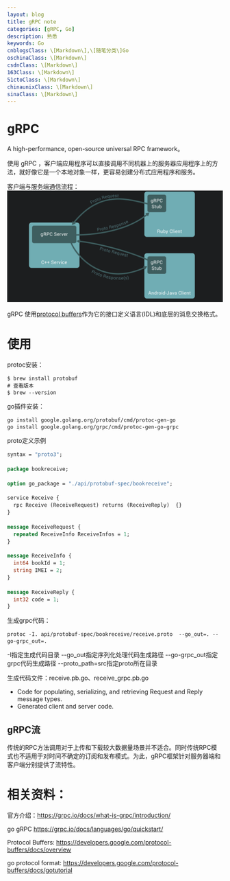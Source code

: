 ```yaml
---
layout: blog
title: gRPC note
categories: [gRPC, Go]
description: 熟悉
keywords: Go
cnblogsClass: \[Markdown\],\[随笔分类\]Go
oschinaClass: \[Markdown\]
csdnClass: \[Markdown\]
163Class: \[Markdown\]
51ctoClass: \[Markdown\]
chinaunixClass: \[Markdown\]
sinaClass: \[Markdown\]
---
```


# gRPC
A high-performance, open-source universal RPC framework。

使用 gRPC ，客户端应用程序可以直接调用不同机器上的服务器应用程序上的方法，就好像它是一个本地对象一样，更容易创建分布式应用程序和服务。


客户端与服务端通信流程：
![f227c404-4042-46e4-aaec-fb01b07de4d0](https://raw.githubusercontent.com/WalkingSun/WindBlog/gh-pages/images/vs/企业微信截图_f227c404-4042-46e4-aaec-fb01b07de4d0.png)


gRPC 使用[protocol buffers](https://developers.google.com/protocol-buffers/docs/overview)作为它的接口定义语言(IDL)和底层的消息交换格式。


# 使用
protoc安装：
```shell
$ brew install protobuf
# 查看版本
$ brew --version
```

go插件安装：
```shell
go install google.golang.org/protobuf/cmd/protoc-gen-go
go install google.golang.org/grpc/cmd/protoc-gen-go-grpc
```

proto定义示例
```proto
syntax = "proto3";

package bookreceive;

option go_package = "./api/protobuf-spec/bookreceive";

service Receive {
  rpc Receive (ReceiveRequest) returns (ReceiveReply)  {}
}

message ReceiveRequest {
  repeated ReceiveInfo ReceiveInfos = 1;
}

message ReceiveInfo {
  int64 bookId = 1;
  string IMEI = 2;
}

message ReceiveReply {
  int32 code = 1;
}
```

生成grpc代码：
```shell
protoc -I. api/protobuf-spec/bookreceive/receive.proto  --go_out=. --go-grpc_out=.
```
-I指定生成代码目录 --go_out指定序列化处理代码生成路径 --go-grpc_out指定grpc代码生成路径 --proto_path=src指定proto所在目录

生成代码文件：receive.pb.go、receive_grpc.pb.go
- Code for populating, serializing, and retrieving Request and Reply message types.
- Generated client and server code.

## gRPC流
传统的RPC方法调用对于上传和下载较大数据量场景并不适合。同时传统RPC模式也不适用于对时间不确定的订阅和发布模式。为此，gRPC框架针对服务器端和客户端分别提供了流特性。


# 相关资料：

官方介绍：https://grpc.io/docs/what-is-grpc/introduction/

go gRPC https://grpc.io/docs/languages/go/quickstart/

Protocol Buffers: https://developers.google.com/protocol-buffers/docs/overview

go protocol format: https://developers.google.com/protocol-buffers/docs/gotutorial

